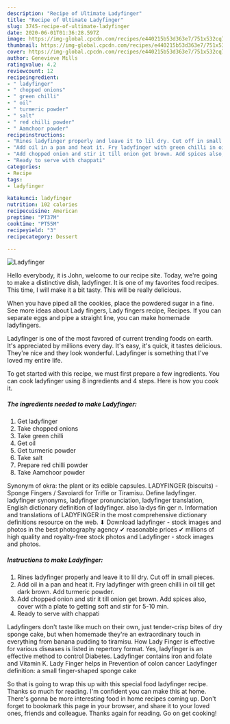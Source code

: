 ```yaml
---
description: "Recipe of Ultimate Ladyfinger"
title: "Recipe of Ultimate Ladyfinger"
slug: 3745-recipe-of-ultimate-ladyfinger
date: 2020-06-01T01:36:28.597Z
image: https://img-global.cpcdn.com/recipes/e440215b53d363e7/751x532cq70/ladyfinger-recipe-main-photo.jpg
thumbnail: https://img-global.cpcdn.com/recipes/e440215b53d363e7/751x532cq70/ladyfinger-recipe-main-photo.jpg
cover: https://img-global.cpcdn.com/recipes/e440215b53d363e7/751x532cq70/ladyfinger-recipe-main-photo.jpg
author: Genevieve Mills
ratingvalue: 4.2
reviewcount: 12
recipeingredient:
- " ladyfinger"
- " chopped onions"
- " green chilli"
- " oil"
- " turmeric powder"
- " salt"
- " red chilli powder"
- " Aamchoor powder"
recipeinstructions:
- "Rines ladyfinger properly and leave it to lil dry. Cut off in small pieces."
- "Add oil in a pan and heat it. Fry ladyfinger with green chilli in oil till get dark brown. Add turmeric powder."
- "Add chopped onion and stir it till onion get brown. Add spices also, cover with a plate to getting soft and stir for 5-10 min."
- "Ready to serve with chappati"
categories:
- Recipe
tags:
- ladyfinger

katakunci: ladyfinger 
nutrition: 102 calories
recipecuisine: American
preptime: "PT37M"
cooktime: "PT55M"
recipeyield: "3"
recipecategory: Dessert

---
```



![Ladyfinger](https://img-global.cpcdn.com/recipes/e440215b53d363e7/751x532cq70/ladyfinger-recipe-main-photo.jpg)

Hello everybody, it is John, welcome to our recipe site. Today, we're going to make a distinctive dish, ladyfinger. It is one of my favorites food recipes. This time, I will make it a bit tasty. This will be really delicious.

When you have piped all the cookies, place the powdered sugar in a fine. See more ideas about Lady fingers, Lady fingers recipe, Recipes. If you can separate eggs and pipe a straight line, you can make homemade ladyfingers.

Ladyfinger is one of the most favored of current trending foods on earth. It's appreciated by millions every day. It's easy, it's quick, it tastes delicious. They're nice and they look wonderful. Ladyfinger is something that I've loved my entire life.


To get started with this recipe, we must first prepare a few ingredients. You can cook ladyfinger using 8 ingredients and 4 steps. Here is how you cook it.

<!--inarticleads1-->

##### The ingredients needed to make Ladyfinger:

1. Get  ladyfinger
1. Take  chopped onions
1. Take  green chilli
1. Get  oil
1. Get  turmeric powder
1. Take  salt
1. Prepare  red chilli powder
1. Take  Aamchoor powder


Synonym of okra: the plant or its edible capsules. LADYFINGER (biscuits) - Sponge Fingers / Savoiardi for Trifle or Tiramisu. Define ladyfinger. ladyfinger synonyms, ladyfinger pronunciation, ladyfinger translation, English dictionary definition of ladyfinger. also la·dys·fin·ger n. Information and translations of LADYFINGER in the most comprehensive dictionary definitions resource on the web. ⬇ Download ladyfinger - stock images and photos in the best photography agency ✔ reasonable prices ✔ millions of high quality and royalty-free stock photos and Ladyfinger - stock images and photos. 

<!--inarticleads2-->

##### Instructions to make Ladyfinger:

1. Rines ladyfinger properly and leave it to lil dry. Cut off in small pieces.
1. Add oil in a pan and heat it. Fry ladyfinger with green chilli in oil till get dark brown. Add turmeric powder.
1. Add chopped onion and stir it till onion get brown. Add spices also, cover with a plate to getting soft and stir for 5-10 min.
1. Ready to serve with chappati


Ladyfingers don&#39;t taste like much on their own, just tender-crisp bites of dry sponge cake, but when homemade they&#39;re an extraordinary touch in everything from banana pudding to tiramisu. How Lady Finger is effective for various diseases is listed in repertory format. Yes, ladyfinger is an effective method to control Diabetes. Ladyfinger contains iron and folate and Vitamin K. Lady Finger helps in Prevention of colon cancer Ladyfinger definition: a small finger-shaped sponge cake 

So that is going to wrap this up with this special food ladyfinger recipe. Thanks so much for reading. I'm confident you can make this at home. There's gonna be more interesting food in home recipes coming up. Don't forget to bookmark this page in your browser, and share it to your loved ones, friends and colleague. Thanks again for reading. Go on get cooking!

